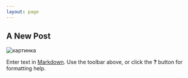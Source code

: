 ```yaml
---
layout: page
---
```


## A New Post

![картинка]({{site.baseurl}}/images/дайвинг/картинка.jpeg)


Enter text in [Markdown](http://daringfireball.net/projects/markdown/). Use the toolbar above, or click the **?** button for formatting help.
